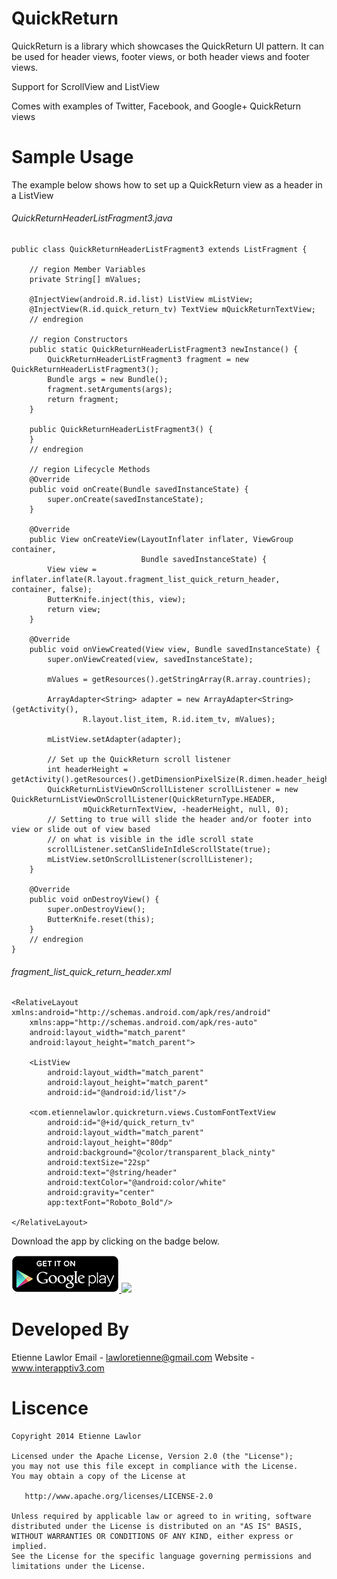 QuickReturn
===========

QuickReturn is a library which showcases the QuickReturn UI pattern.  It can be used for header views, footer views, or both header views and footer views.

Support for ScrollView and ListView

Comes with examples of Twitter, Facebook, and Google+ QuickReturn views

Sample Usage
============

The example below shows how to set up a QuickReturn view as a header in a ListView

###### QuickReturnHeaderListFragment3.java
```
public class QuickReturnHeaderListFragment3 extends ListFragment {

    // region Member Variables
    private String[] mValues;

    @InjectView(android.R.id.list) ListView mListView;
    @InjectView(R.id.quick_return_tv) TextView mQuickReturnTextView;
    // endregion

    // region Constructors
    public static QuickReturnHeaderListFragment3 newInstance() {
        QuickReturnHeaderListFragment3 fragment = new QuickReturnHeaderListFragment3();
        Bundle args = new Bundle();
        fragment.setArguments(args);
        return fragment;
    }

    public QuickReturnHeaderListFragment3() {
    }
    // endregion

    // region Lifecycle Methods
    @Override
    public void onCreate(Bundle savedInstanceState) {
        super.onCreate(savedInstanceState);
    }

    @Override
    public View onCreateView(LayoutInflater inflater, ViewGroup container,
                             Bundle savedInstanceState) {
        View view = inflater.inflate(R.layout.fragment_list_quick_return_header, container, false);
        ButterKnife.inject(this, view);
        return view;
    }

    @Override
    public void onViewCreated(View view, Bundle savedInstanceState) {
        super.onViewCreated(view, savedInstanceState);

        mValues = getResources().getStringArray(R.array.countries);

        ArrayAdapter<String> adapter = new ArrayAdapter<String>(getActivity(),
                R.layout.list_item, R.id.item_tv, mValues);

        mListView.setAdapter(adapter);

        // Set up the QuickReturn scroll listener
        int headerHeight = getActivity().getResources().getDimensionPixelSize(R.dimen.header_height2);
        QuickReturnListViewOnScrollListener scrollListener = new QuickReturnListViewOnScrollListener(QuickReturnType.HEADER,
                mQuickReturnTextView, -headerHeight, null, 0);
        // Setting to true will slide the header and/or footer into view or slide out of view based 
        // on what is visible in the idle scroll state
        scrollListener.setCanSlideInIdleScrollState(true);
        mListView.setOnScrollListener(scrollListener);
    }

    @Override
    public void onDestroyView() {
        super.onDestroyView();
        ButterKnife.reset(this);
    }
    // endregion
}
```

###### fragment_list_quick_return_header.xml
```
<RelativeLayout xmlns:android="http://schemas.android.com/apk/res/android"
    xmlns:app="http://schemas.android.com/apk/res-auto"
    android:layout_width="match_parent"
    android:layout_height="match_parent">

    <ListView
        android:layout_width="match_parent"
        android:layout_height="match_parent"
        android:id="@android:id/list"/>

    <com.etiennelawlor.quickreturn.views.CustomFontTextView
        android:id="@+id/quick_return_tv"
        android:layout_width="match_parent"
        android:layout_height="80dp"
        android:background="@color/transparent_black_ninty"
        android:textSize="22sp"
        android:text="@string/header"
        android:textColor="@android:color/white"
        android:gravity="center"
        app:textFont="Roboto_Bold"/>

</RelativeLayout>
```

Download the app by clicking on the badge below.

<a href="https://play.google.com/store/apps/details?id=com.etiennelawlor.quickreturn">
  <img alt="Get it on Google Play" src="/images/en_generic_rgb_wo_60.png" />
</a>

<img src="https://raw.githubusercontent.com/lawloretienne/QuickReturn/master/images/quick_return_demo.gif">

Developed By
============

Etienne Lawlor 
  Email - lawloretienne@gmail.com
  Website - www.interapptiv3.com 

Liscence
========

```
Copyright 2014 Etienne Lawlor

Licensed under the Apache License, Version 2.0 (the "License");
you may not use this file except in compliance with the License.
You may obtain a copy of the License at

   http://www.apache.org/licenses/LICENSE-2.0

Unless required by applicable law or agreed to in writing, software
distributed under the License is distributed on an "AS IS" BASIS,
WITHOUT WARRANTIES OR CONDITIONS OF ANY KIND, either express or implied.
See the License for the specific language governing permissions and
limitations under the License.
```
